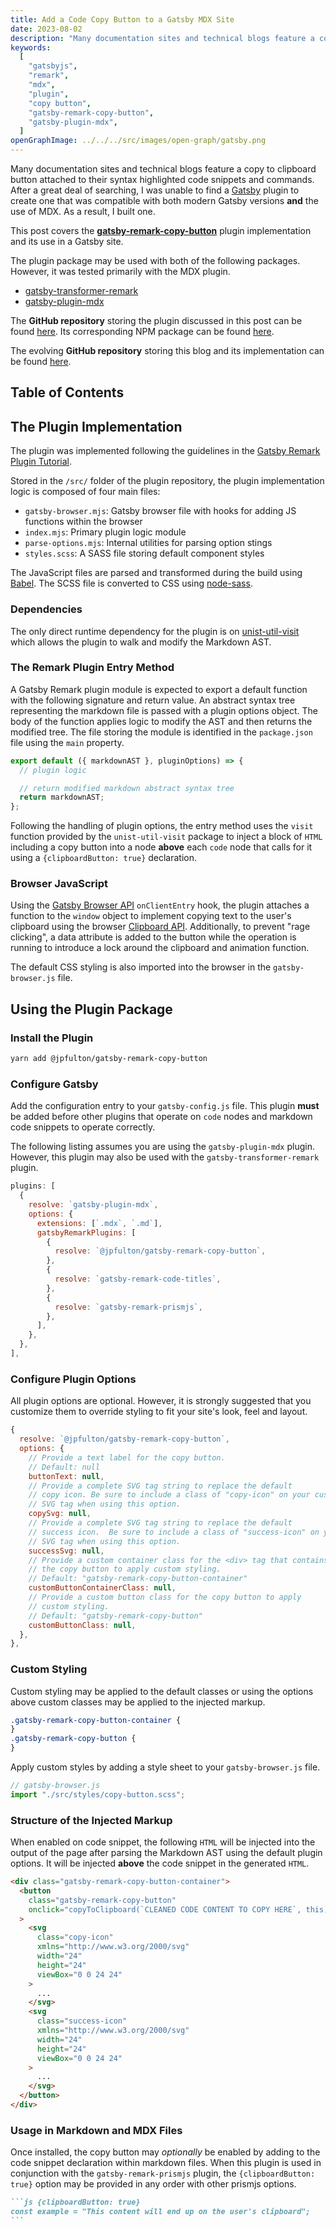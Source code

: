 ```yaml
---
title: Add a Code Copy Button to a Gatsby MDX Site
date: 2023-08-02
description: "Many documentation sites and technical blogs feature a copy to clipboard button attached to their syntax highlighted code snippets and commands. After a great deal of searching, I was unable to find a Gatsby plugin to create one that was compatible with both modern Gatsby versions and the use of MDX. As a result, I built one."
keywords:
  [
    "gatsbyjs",
    "remark",
    "mdx",
    "plugin",
    "copy button",
    "gatsby-remark-copy-button",
    "gatsby-plugin-mdx",
  ]
openGraphImage: ../../../src/images/open-graph/gatsby.png
---
```


Many documentation sites and technical blogs feature a copy to clipboard
button attached to their syntax highlighted code snippets and commands.
After a great deal of searching, I was unable to find a
[Gatsby](https://www.gatsbyjs.com/) plugin to create one that was compatible
with both modern Gatsby versions **and** the use of MDX. As a result, I built one.

This post covers the **[gatsby-remark-copy-button](https://github.com/jpfulton/gatsby-remark-copy-button)**
plugin implementation and its use in a Gatsby site.

The plugin package may be used with both of the following packages. However,
it was tested primarily with the MDX plugin.

- [gatsby-transformer-remark](https://www.gatsbyjs.com/plugins/gatsby-transformer-remark/)
- [gatsby-plugin-mdx](https://www.gatsbyjs.com/plugins/gatsby-plugin-mdx/)

The **GitHub repository** storing the plugin discussed in this post can be
found [here](https://github.com/jpfulton/gatsby-remark-copy-button). Its
corresponding NPM package can be found
[here](https://www.npmjs.com/package/@jpfulton/gatsby-remark-copy-button).

The evolving **GitHub repository** storing this blog and its implementation can be
found [here](https://github.com/jpfulton/blog).

## Table of Contents

## The Plugin Implementation

The plugin was implemented following the guidelines in the
[Gatsby Remark Plugin Tutorial](https://www.gatsbyjs.com/tutorial/remark-plugin-tutorial/).

Stored in the `/src/` folder of the plugin repository, the plugin implementation
logic is composed of four main files:

- `gatsby-browser.mjs`: Gatsby browser file with hooks for adding JS functions
  within the browser
- `index.mjs`: Primary plugin logic module
- `parse-options.mjs`: Internal utilities for parsing option stings
- `styles.scss`: A SASS file storing default component styles

The JavaScript files are parsed and transformed during the build using
[Babel](https://babeljs.io). The SCSS file is converted to CSS using
[node-sass](https://www.npmjs.com/package/node-sass).

### Dependencies

The only direct runtime dependency for the plugin is on
[unist-util-visit](https://github.com/syntax-tree/unist-util-visit) which
allows the plugin to walk and modify the Markdown AST.

### The Remark Plugin Entry Method

A Gatsby Remark plugin module is expected to export a default function
with the following signature and return value. An abstract syntax tree
representing the markdown file is passed with a plugin options object.
The body of the function applies logic to modify the AST and then returns
the modified tree. The file storing the module is identified in the
`package.json` file using the `main` property.

```javascript
export default ({ markdownAST }, pluginOptions) => {
  // plugin logic

  // return modified markdown abstract syntax tree
  return markdownAST;
};
```

Following the handling of plugin options, the entry method uses the
`visit` function provided by the `unist-util-visit` package to
inject a block of `HTML` including a copy button into a node **above**
each `code` node that calls for it using a `{clipboardButton: true}`
declaration.

### Browser JavaScript

Using the [Gatsby Browser API](https://www.gatsbyjs.com/docs/reference/config-files/gatsby-browser/)
`onClientEntry` hook, the plugin attaches a function to the `window` object to
implement copying text to the user's clipboard using the browser
[Clipboard API](https://developer.mozilla.org/en-US/docs/Web/API/Clipboard_API).
Additionally, to prevent "rage clicking", a data attribute is added to the button
while the operation is running to introduce a lock around the clipboard and animation
function.

The default CSS styling is also imported into the browser in the `gatsby-browser.js`
file.

## Using the Plugin Package

### Install the Plugin

```bash {clipboardButton: true}
yarn add @jpfulton/gatsby-remark-copy-button
```

### Configure Gatsby

Add the configuration entry to your `gatsby-config.js` file. This plugin
**must** be added before other plugins that operate on `code` nodes and
markdown code snippets to operate correctly.

The following listing assumes you are using the `gatsby-plugin-mdx` plugin.
However, this plugin may also be used with the `gatsby-transformer-remark` plugin.

```js
plugins: [
  {
    resolve: `gatsby-plugin-mdx`,
    options: {
      extensions: [`.mdx`, `.md`],
      gatsbyRemarkPlugins: [
        {
          resolve: `@jpfulton/gatsby-remark-copy-button`,
        },
        {
          resolve: `gatsby-remark-code-titles`,
        },
        {
          resolve: `gatsby-remark-prismjs`,
        },
      ],
    },
  },
],
```

### Configure Plugin Options

All plugin options are optional. However, it is strongly suggested that
you customize them to override styling to fit your site's look, feel and layout.

```js {clipboardButton: true}
{
  resolve: `@jpfulton/gatsby-remark-copy-button`,
  options: {
    // Provide a text label for the copy button.
    // Default: null
    buttonText: null,
    // Provide a complete SVG tag string to replace the default
    // copy icon. Be sure to include a class of "copy-icon" on your custom
    // SVG tag when using this option.
    copySvg: null,
    // Provide a complete SVG tag string to replace the default
    // success icon.  Be sure to include a class of "success-icon" on your custom
    // SVG tag when using this option.
    successSvg: null,
    // Provide a custom container class for the <div> tag that contains
    // the copy button to apply custom styling.
    // Default: "gatsby-remark-copy-button-container"
    customButtonContainerClass: null,
    // Provide a custom button class for the copy button to apply
    // custom styling.
    // Default: "gatsby-remark-copy-button"
    customButtonClass: null,
  },
},
```

### Custom Styling

Custom styling may be applied to the default classes or using the options
above custom classes may be applied to the injected markup.

```css
.gatsby-remark-copy-button-container {
}
.gatsby-remark-copy-button {
}
```

Apply custom styles by adding a style sheet to your `gatsby-browser.js` file.

```js
// gatsby-browser.js
import "./src/styles/copy-button.scss";
```

### Structure of the Injected Markup

When enabled on code snippet, the following `HTML` will be injected into
the output of the page after parsing the Markdown AST using the default
plugin options. It will be injected **above** the code snippet in the
generated `HTML`.

```html
<div class="gatsby-remark-copy-button-container">
  <button
    class="gatsby-remark-copy-button"
    onclick="copyToClipboard(`CLEANED CODE CONTENT TO COPY HERE`, this)"
  >
    <svg
      class="copy-icon"
      xmlns="http://www.w3.org/2000/svg"
      width="24"
      height="24"
      viewBox="0 0 24 24"
    >
      ...
    </svg>
    <svg
      class="success-icon"
      xmlns="http://www.w3.org/2000/svg"
      width="24"
      height="24"
      viewBox="0 0 24 24"
    >
      ...
    </svg>
  </button>
</div>
```

### Usage in Markdown and MDX Files

Once installed, the copy button may _optionally_ be enabled by adding
to the code snippet declaration within markdown files. When this plugin
is used in conjunction with the `gatsby-remark-prismjs` plugin, the
`{clipboardButton: true}` option may be provided in any order with other
prismjs options.

````markdown
```js {clipboardButton: true}
const example = "This content will end up on the user's clipboard";
```
````
